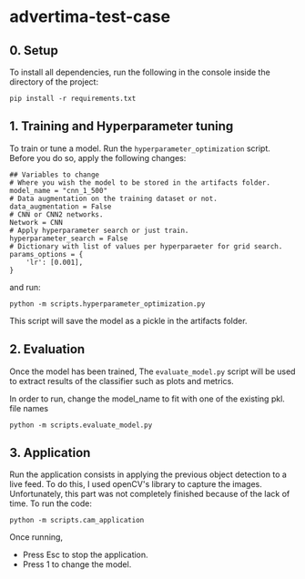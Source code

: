 # advertima-test-case

## 0. Setup

To install all dependencies, run the following in the console inside the directory of the project:

```pip install -r requirements.txt```


## 1. Training and Hyperparameter tuning 

To train or tune a model. Run the ```hyperparameter_optimization``` script.
Before you do so, apply the following changes:
```
## Variables to change
# Where you wish the model to be stored in the artifacts folder.
model_name = "cnn_1_500"
# Data augmentation on the training dataset or not.
data_augmentation = False
# CNN or CNN2 networks.
Network = CNN
# Apply hyperparameter search or just train.
hyperparameter_search = False
# Dictionary with list of values per hyperparaeter for grid search.
params_options = {   
    'lr': [0.001],
}
```

and run:

```python -m scripts.hyperparameter_optimization.py```

This script will save the model as a pickle in the artifacts folder.
## 2. Evaluation

Once the model has been trained, The ```evaluate_model.py``` script will be used to extract results of the classifier such as plots and metrics.

In order to run, change the model_name to fit with one of the existing pkl. file names

```python -m scripts.evaluate_model.py```

## 3. Application

Run the application consists in applying the previous object detection to a live feed. To do this, I used openCV's library to capture the images. Unfortunately, this part was not completely finished because of the lack of time.
To run the code:
```
python -m scripts.cam_application
```

Once running,
- Press Esc to stop the application.
- Press 1 to change the model.

